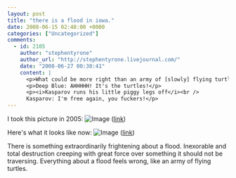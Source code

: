 ```yaml
---
layout: post
title: "there is a flood in iowa."
date: 2008-06-15 02:48:00 +0000
categories: ["Uncategorized"]
comments:
  - id: 2105
    author: "stephentyrone"
    author_url: "http://stephentyrone.livejournal.com/"
    date: "2008-06-27 00:30:41"
    content: |
      <p>What could be more right than an army of [slowly] flying turtles?</p>
      <p>Deep Blue: AHHHHH! It's the turtles!</p>
      <p><i>Kasparov runs his little piggy legs off</i><br />
      Kasparov: I'm free again, you fuckers!</p>
---
```


I took this picture in 2005:
![Image](http://farm1.static.flickr.com/21/34437784_ee57a323ef.jpg)
([link](http://www.flickr.com/photos/judytuna/34437784/in/set-750102/))

Here's what it looks like now:
![Image](http://cmsimg.press-citizen.com/apps/pbcsi.dll/bilde?NewTbl=1&Avis=D5&Dato=20080614&Kategori=NEWS01&Lopenr=806140801&Ref=PH&Item=14&Maxw=600&Maxh=500)
([link](http://www.press-citizen.com/apps/pbcs.dll/gallery?Site=D5&Date=20080614&Category=NEWS01&ArtNo=806140801&Ref=PH&Params=Itemnr=14))

There is something extraordinarily frightening about a flood. Inexorable and total destruction creeping with great force over something it should not be traversing. Everything about a flood feels wrong, like an army of flying turtles.